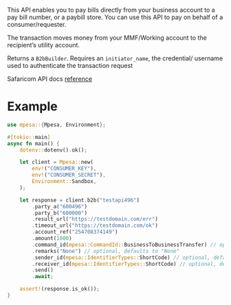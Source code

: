 This API enables you to pay bills directly from your business account to a pay bill number, or a paybill store. You can use this API to pay on behalf of a consumer/requester.

The transaction moves money from your MMF/Working account to the recipient’s utility account.

Returns a `B2bBuilder`.
Requires an `initiator_name`, the credential/ username used to authenticate the transaction request

Safaricom API docs [reference](https://developer.safaricom.co.ke/APIs/BusinessPayBill)

# Example

```rust
use mpesa::{Mpesa, Environment};

#[tokio::main]
async fn main() {
    dotenv::dotenv().ok();

    let client = Mpesa::new(
        env!("CONSUMER_KEY"),
        env!("CONSUMER_SECRET"),
        Environment::Sandbox,
    );

    let response = client.b2b("testapi496")
        .party_a("600496")
        .party_b("600000")
        .result_url("https://testdomain.com/err")
        .timeout_url("https://testdomain.com/ok")
        .account_ref("254708374149")
        .amount(1000)
        .command_id(mpesa::CommandId::BusinessToBusinessTransfer) // optional, defaults to `CommandId::BusinessToBusinessTransfer`
        .remarks("None") // optional, defaults to "None"
        .sender_id(mpesa::IdentifierTypes::ShortCode) // optional, defaults to `IdentifierTypes::ShortCode`
        .receiver_id(mpesa::IdentifierTypes::ShortCode) // optional, defaults to `IdentifierTypes::ShortCode`
        .send()
        .await;

    assert!(response.is_ok());
}
```
